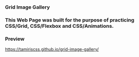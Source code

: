 ### Grid Image Gallery
### This Web Page was built for the purpose of practicing CSS/Grid, CSS/Flexbox and CSS/Animations.
### Preview
https://tamiriscss.github.io/grid-image-gallery/
